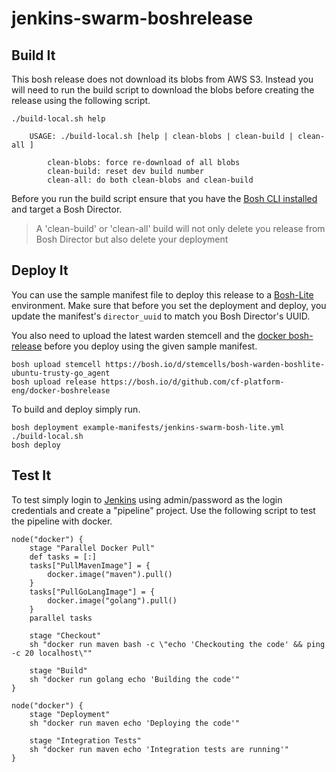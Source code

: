 # jenkins-swarm-boshrelease

## Build It

This bosh release does not download its blobs from AWS S3. Instead you will need to run the build script to download the blobs before creating the release using the following script.

```
./build-local.sh help

    USAGE: ./build-local.sh [help | clean-blobs | clean-build | clean-all ]
    
        clean-blobs: force re-download of all blobs
        clean-build: reset dev build number
        clean-all: do both clean-blobs and clean-build
```

Before you run the build script ensure that you have the [Bosh CLI installed](https://bosh.io/docs/bosh-cli.html) and target a Bosh Director. 

> A 'clean-build' or 'clean-all' build will not only delete you release from Bosh Director but also delete your deployment

## Deploy It

You can use the sample manifest file to deploy this release to a [Bosh-Lite](https://github.com/cloudfoundry/bosh-lite) environment. Make sure that before you set the deployment and deploy, you update the manifest's ```director_uuid``` to match you Bosh Director's UUID. 

You also need to upload the latest warden stemcell and the [docker bosh-release](https://github.com/cloudfoundry-community/docker-boshrelease) before you deploy using the given sample manifest.

```
bosh upload stemcell https://bosh.io/d/stemcells/bosh-warden-boshlite-ubuntu-trusty-go_agent
bosh upload release https://bosh.io/d/github.com/cf-platform-eng/docker-boshrelease
```

To build and deploy simply run.

```
bosh deployment example-manifests/jenkins-swarm-bosh-lite.yml
./build-local.sh
bosh deploy
```

## Test It

To test simply login to [Jenkins](http://10.244.0.2:8080/) using admin/password as the login credentials and create a "pipeline" project. Use the following script to test the pipeline with docker.

```
node("docker") {
    stage "Parallel Docker Pull"
    def tasks = [:]
    tasks["PullMavenImage"] = {
        docker.image("maven").pull()
    }
    tasks["PullGoLangImage"] = {
        docker.image("golang").pull()
    }
    parallel tasks
    
    stage "Checkout"
    sh "docker run maven bash -c \"echo 'Checkouting the code' && ping -c 20 localhost\""

    stage "Build"
    sh "docker run golang echo 'Building the code'"
}

node("docker") {
    stage "Deployment"
    sh "docker run maven echo 'Deploying the code'"
    
    stage "Integration Tests"
    sh "docker run maven echo 'Integration tests are running'"
}
```
